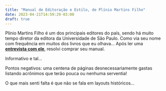 ```yaml
---
title: "Manual de Editoração e Estilo, de Plínio Martins Filho"
date: 2023-04-21T14:59:29-03:00
draft: true
---
```


Plínio Martins Filho é um dos principais editores do país, sendo há muito tempo diretor da editora da Universidade de São Paulo. Como via seu nome com frequência em muitos dos livros que eu olhava... Após ler uma **[entrevista com ele](https://www.bpp.pr.gov.br/Candido/Pagina/Os-editores-Plinio-Martins)**, resolvi comprar seu manual.

Informativo e tal...

Pontos negativos: uma centena de páginas desnecessariamente gastas listando acrônimos que terão pouca ou nenhuma serventia! 

O que mais senti falta é que não se fala em layouts históricos...